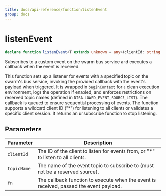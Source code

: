```yaml
---
title: docs/api-reference/function/listenEvent
group: docs
---
```


# listenEvent

```ts
declare function listenEvent<T extends unknown = any>(clientId: string, topicName: string, fn: (data: T) => void): () => void;
```

Subscribes to a custom event on the swarm bus service and executes a callback when the event is received.

This function sets up a listener for events with a specified topic on the swarm's bus service, invoking the provided callback with the event's
payload when triggered. It is wrapped in `beginContext` for a clean execution environment, logs the operation if enabled, and enforces restrictions
on reserved topic names (defined in `DISALLOWED_EVENT_SOURCE_LIST`). The callback is queued to ensure sequential processing of events. The function
supports a wildcard client ID ("*") for listening to all clients or validates a specific client session. It returns an unsubscribe function to stop
listening.

## Parameters

| Parameter | Description |
|-----------|-------------|
| `clientId` | The ID of the client to listen for events from, or "*" to listen to all clients. |
| `topicName` | The name of the event topic to subscribe to (must not be a reserved source). |
| `fn` | The callback function to execute when the event is received, passed the event payload. |
